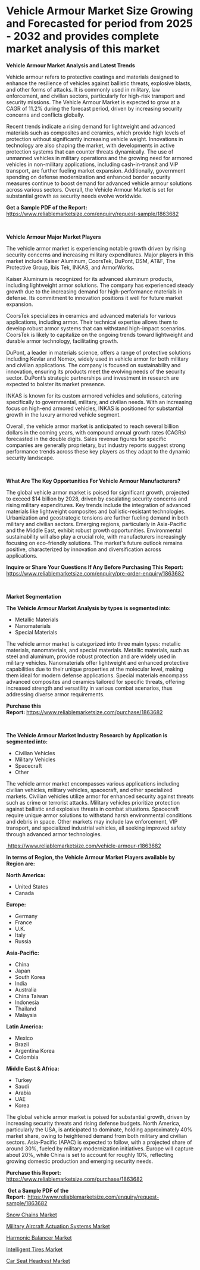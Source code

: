 <p><h1>Vehicle Armour Market Size Growing and Forecasted for period from 2025 - 2032 and provides complete market analysis of this market</h1></p><p><strong>Vehicle Armour Market Analysis and Latest Trends</strong></p>
<p><p>Vehicle armour refers to protective coatings and materials designed to enhance the resilience of vehicles against ballistic threats, explosive blasts, and other forms of attacks. It is commonly used in military, law enforcement, and civilian sectors, particularly for high-risk transport and security missions. The Vehicle Armour Market is expected to grow at a CAGR of 11.2% during the forecast period, driven by increasing security concerns and conflicts globally. </p><p>Recent trends indicate a rising demand for lightweight and advanced materials such as composites and ceramics, which provide high levels of protection without significantly increasing vehicle weight. Innovations in technology are also shaping the market, with developments in active protection systems that can counter threats dynamically. The use of unmanned vehicles in military operations and the growing need for armored vehicles in non-military applications, including cash-in-transit and VIP transport, are further fueling market expansion. Additionally, government spending on defense modernization and enhanced border security measures continue to boost demand for advanced vehicle armour solutions across various sectors. Overall, the Vehicle Armour Market is set for substantial growth as security needs evolve worldwide.</p></p>
<p><strong>Get a Sample PDF of the Report:&nbsp;</strong> <a href="https://www.reliablemarketsize.com/enquiry/request-sample/1863682?utm_campaign=1832&utm_medium=2&utm_source=Github&utm_content=ia&utm_term=30032025&utm_id=vehicle-armour">https://www.reliablemarketsize.com/enquiry/request-sample/1863682</a></p>
<p>&nbsp;</p>
<p><strong>Vehicle Armour Major Market Players</strong></p>
<p><p>The vehicle armor market is experiencing notable growth driven by rising security concerns and increasing military expenditures. Major players in this market include Kaiser Aluminum, CoorsTek, DuPont, DSM, AT&F, The Protective Group, Ibis Tek, INKAS, and ArmorWorks.</p><p>Kaiser Aluminum is recognized for its advanced aluminum products, including lightweight armor solutions. The company has experienced steady growth due to the increasing demand for high-performance materials in defense. Its commitment to innovation positions it well for future market expansion.</p><p>CoorsTek specializes in ceramics and advanced materials for various applications, including armor. Their technical expertise allows them to develop robust armor systems that can withstand high-impact scenarios. CoorsTek is likely to capitalize on the ongoing trends toward lightweight and durable armor technology, facilitating growth.</p><p>DuPont, a leader in materials science, offers a range of protective solutions including Kevlar and Nomex, widely used in vehicle armor for both military and civilian applications. The company is focused on sustainability and innovation, ensuring its products meet the evolving needs of the security sector. DuPont’s strategic partnerships and investment in research are expected to bolster its market presence.</p><p>INKAS is known for its custom armored vehicles and solutions, catering specifically to governmental, military, and civilian needs. With an increasing focus on high-end armored vehicles, INKAS is positioned for substantial growth in the luxury armored vehicle segment.</p><p>Overall, the vehicle armor market is anticipated to reach several billion dollars in the coming years, with compound annual growth rates (CAGRs) forecasted in the double digits. Sales revenue figures for specific companies are generally proprietary, but industry reports suggest strong performance trends across these key players as they adapt to the dynamic security landscape.</p></p>
<p>&nbsp;</p>
<p><strong>What Are The Key Opportunities For Vehicle Armour Manufacturers?</strong></p>
<p><p>The global vehicle armor market is poised for significant growth, projected to exceed $14 billion by 2028, driven by escalating security concerns and rising military expenditures. Key trends include the integration of advanced materials like lightweight composites and ballistic-resistant technologies. Urbanization and geostrategic tensions are further fueling demand in both military and civilian sectors. Emerging regions, particularly in Asia-Pacific and the Middle East, exhibit robust growth opportunities. Environmental sustainability will also play a crucial role, with manufacturers increasingly focusing on eco-friendly solutions. The market's future outlook remains positive, characterized by innovation and diversification across applications.</p></p>
<p><strong>Inquire or Share Your Questions If Any Before Purchasing This Report:</strong> <a href="https://www.reliablemarketsize.com/enquiry/pre-order-enquiry/1863682?utm_campaign=1832&utm_medium=2&utm_source=Github&utm_content=ia&utm_term=30032025&utm_id=vehicle-armour">https://www.reliablemarketsize.com/enquiry/pre-order-enquiry/1863682</a></p>
<p>&nbsp;</p>
<p><strong>Market Segmentation</strong></p>
<p><strong>The Vehicle Armour Market Analysis by types is segmented into:</strong></p>
<p><ul><li>Metallic Materials</li><li>Nanomaterials</li><li>Special Materials</li></ul></p>
<p><p>The vehicle armor market is categorized into three main types: metallic materials, nanomaterials, and special materials. Metallic materials, such as steel and aluminum, provide robust protection and are widely used in military vehicles. Nanomaterials offer lightweight and enhanced protective capabilities due to their unique properties at the molecular level, making them ideal for modern defense applications. Special materials encompass advanced composites and ceramics tailored for specific threats, offering increased strength and versatility in various combat scenarios, thus addressing diverse armor requirements.</p></p>
<p><strong>Purchase this Report:&nbsp;</strong><a href="https://www.reliablemarketsize.com/purchase/1863682?utm_campaign=1832&utm_medium=2&utm_source=Github&utm_content=ia&utm_term=30032025&utm_id=vehicle-armour">https://www.reliablemarketsize.com/purchase/1863682</a></p>
<p>&nbsp;</p>
<p><strong>The Vehicle Armour Market Industry Research by Application is segmented into:</strong></p>
<p><ul><li>Civilian Vehicles</li><li>Military Vehicles</li><li>Spacecraft</li><li>Other</li></ul></p>
<p><p>The vehicle armor market encompasses various applications including civilian vehicles, military vehicles, spacecraft, and other specialized markets. Civilian vehicles utilize armor for enhanced security against threats such as crime or terrorist attacks. Military vehicles prioritize protection against ballistic and explosive threats in combat situations. Spacecraft require unique armor solutions to withstand harsh environmental conditions and debris in space. Other markets may include law enforcement, VIP transport, and specialized industrial vehicles, all seeking improved safety through advanced armor technologies.</p></p>
<p><a href="https://www.reliablemarketsize.com/vehicle-armour-r1863682?utm_campaign=1832&utm_medium=2&utm_source=Github&utm_content=ia&utm_term=30032025&utm_id=vehicle-armour">&nbsp;https://www.reliablemarketsize.com/vehicle-armour-r1863682</a></p>
<p><strong>In terms of Region, the Vehicle Armour Market Players available by Region are:</strong></p>
<p>
    <p> <strong> North America: </strong>
        <ul>
            <li>United States</li>
            <li>Canada</li>
        </ul>
        </p> 
    <p> <strong> Europe: </strong>
        <ul>
            <li>Germany</li>
            <li>France</li>
            <li>U.K.</li>
            <li>Italy</li>
            <li>Russia</li>
        </ul>
        </p> 
    <p> <strong> Asia-Pacific: </strong>
        <ul>
            <li>China</li>
            <li>Japan</li>
            <li>South Korea</li>
            <li>India</li>
            <li>Australia</li>
            <li>China Taiwan</li>
            <li>Indonesia</li>
            <li>Thailand</li>
            <li>Malaysia</li>
        </ul>
        </p> 
    <p> <strong> Latin America: </strong>
        <ul>
            <li>Mexico</li>
            <li>Brazil</li>
            <li>Argentina Korea</li>
            <li>Colombia</li>
        </ul>
        </p> 
    <p> <strong> Middle East & Africa: </strong>
        <ul>
            <li>Turkey</li>
            <li>Saudi</li>
            <li>Arabia</li>
            <li>UAE</li>
            <li>Korea</li>
        </ul>
    </p>
    </p>
<p><p>The global vehicle armor market is poised for substantial growth, driven by increasing security threats and rising defense budgets. North America, particularly the USA, is anticipated to dominate, holding approximately 40% market share, owing to heightened demand from both military and civilian sectors. Asia-Pacific (APAC) is expected to follow, with a projected share of around 30%, fueled by military modernization initiatives. Europe will capture about 20%, while China is set to account for roughly 10%, reflecting growing domestic production and emerging security needs.</p></p>
<p><strong>Purchase this Report: </strong><a href="https://www.reliablemarketsize.com/purchase/1863682?utm_campaign=1832&utm_medium=2&utm_source=Github&utm_content=ia&utm_term=30032025&utm_id=vehicle-armour">https://www.reliablemarketsize.com/purchase/1863682</a></p>
<p>&nbsp;<strong>Get a Sample PDF of the Report:&nbsp;&nbsp;</strong><a href="https://www.reliablemarketsize.com/enquiry/request-sample/1863682?utm_campaign=1832&utm_medium=2&utm_source=Github&utm_content=ia&utm_term=30032025&utm_id=vehicle-armour">https://www.reliablemarketsize.com/enquiry/request-sample/1863682</a></p>
<p><strong></strong></p>
<p><p><a href="https://github.com/nsmifidget3/Market-Research-Report-List-1/blob/main/snow-chains-market.md?utm_campaign=1832&utm_medium=2&utm_source=Github&utm_content=ia&utm_term=30032025&utm_id=vehicle-armour">Snow Chains Market</a></p><p><a href="https://github.com/lotoahshaiek/Market-Research-Report-List-1/blob/main/military-aircraft-actuation-systems-market.md?utm_campaign=1832&utm_medium=2&utm_source=Github&utm_content=ia&utm_term=30032025&utm_id=vehicle-armour">Military Aircraft Actuation Systems Market</a></p><p><a href="https://github.com/orlinvisonju/Market-Research-Report-List-1/blob/main/harmonic-balancer-market.md?utm_campaign=1832&utm_medium=2&utm_source=Github&utm_content=ia&utm_term=30032025&utm_id=vehicle-armour">Harmonic Balancer Market</a></p><p><a href="https://github.com/fabrehugessf/Market-Research-Report-List-1/blob/main/intelligent-tires-market.md?utm_campaign=1832&utm_medium=2&utm_source=Github&utm_content=ia&utm_term=30032025&utm_id=vehicle-armour">Intelligent Tires Market</a></p><p><a href="https://github.com/wiltsdeenyuw/Market-Research-Report-List-1/blob/main/car-seat-headrest-market.md?utm_campaign=1832&utm_medium=2&utm_source=Github&utm_content=ia&utm_term=30032025&utm_id=vehicle-armour">Car Seat Headrest Market</a></p></p>